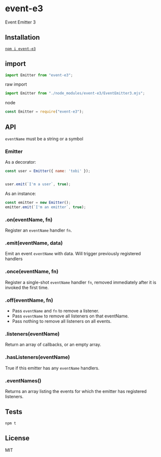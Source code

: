 # event-e3

Event Emitter 3

## Installation

[`npm i event-e3`](https://www.npmjs.com/package/event-e3)

## import

```js
import Emitter from "event-e3";
```

raw import

```js
import Emitter from "./node_modules/event-e3/EventEmitter3.mjs";
```

node

```js
const Emitter = require("event-e3");
```

## API

`eventName` must be a string or a symbol

### Emitter

As a decorator:

```js
const user = Emitter({ name: 'tobi' });


user.emit(`I'm a user`, true);
```

  As an instance:

```js
const emitter = new Emitter();
emitter.emit(`I'm an emitter`, true);
```


### .on(eventName, fn)

  Register an `eventName` handler `fn`.

### .emit(eventName, data)

 Emit an event `eventName` with data. Will trigger previously registered handlers

### .once(eventName, fn)

  Register a single-shot `eventName` handler `fn`,
  removed immediately after it is invoked the
  first time.

### .off(eventName, fn)

  * Pass `eventName` and `fn` to remove a listener.
  * Pass `eventName` to remove all listeners on that eventName.
  * Pass nothing to remove all listeners on all events.

### .listeners(eventName)

  Return an array of callbacks, or an empty array.

### .hasListeners(eventName)

  True if this emitter has any `eventName` handlers.

### .eventNames()

  Returns an array listing the events for which the emitter has registered listeners.

## Tests

`npm t`

## License

MIT
